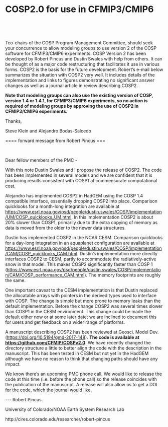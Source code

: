 <h1 class="title">COSP2.0 for use in CFMIP3/CMIP6</h1>

<div id="cog_post_body">
    <div id="cog_post_body">
        <p>
	&nbsp;</p>
<p>
	&nbsp;</p>
<p>
	Tco-chairs of the COSP Program Management Committee, should seek your concurrence to allow modeling groups to use version 2 of the COSP software for CFMIP3/CMIP6 experiments. COSP Version 2 has been developed by Robert Pincus and Dustin Swales with help from others. It can be thought of as a major code restructuring that facilitates it use in various forms. COSP2 is the basis for the future development. Robert&rsquo;s e-mail below summarizes the situation with COSP2 very well. It includes details of the implementation and links to figures demonstrating no significant answer changes as well as a journal article in review describing COSP2.</p>
<p>
	<b>Note that modeling groups can also use the existing version of COSP, version 1.4 or 1.4.1, for CFMIP3/CMIP6 experiments, so no action is required of modeling groups by approving the use of COSP2 in CFMIP3/CMIP6 experiments.</b></p>
<p>
	Thanks,</p>
<p>
	Steve Klein and Alejandro Bodas-Salcedo</p>
<p>
	==== forward message from Robert Pincus ===</p>
<p>
	&nbsp;</p>
<p>
	Dear fellow members of the PMC -</p>
<p>
	With this note Dustin Swales and I propose the release of COSP2. The code has been implemented in several models and we are confident that it is producing results consistent with COSP1 at commensurate computational cost.</p>
<p>
	Alejandro has implemented COSP2 in HadGEM using the COSP 1.4 compatible interface, essentially dropping COSP2 into place. Comparison quicklooks for a month-long integration are available at <a href="https://www.esrl.noaa.gov/psd/people/dustin.swales/COSP/implementation/UM/COSP_quicklooks_UM.html">https://www.esrl.noaa.gov/psd/people/dustin.swales/COSP/implementation/UM/COSP_quicklooks_UM.html</a>. In this implementation COSP2 is about 20% slower than COSP1, primarily due to the extra copying of memory as data is moved from the older to the newer data structures.</p>
<p>
	Dustin has implemented COSP2 in the NCAR CESM. Comparison quicklooks for a day-long integration in an aquaplanet configuration are available at <a href="https://www.esrl.noaa.gov/psd/people/dustin.swales/COSP/implementation/CAM/COSP_quicklooks_CAM.html">https://www.esrl.noaa.gov/psd/people/dustin.swales/COSP/implementation/CAM/COSP_quicklooks_CAM.html</a>. Dustin&rsquo;s implementation more directly interfaces COSP2 to CESM, partly to accommodate the radiatively-active snow in that model. This makes COSP2 significantly faster than COSP 1 (<a href="https://www.esrl.noaa.gov/psd/people/dustin.swales/COSP/implementation/CAM/COSP_performance_CAM.html">https://www.esrl.noaa.gov/psd/people/dustin.swales/COSP/implementation/CAM/COSP_performance_CAM.html</a>). The memory footprints are roughly the same.</p>
<p>
	One important caveat to the CESM implementation is that Dustin replaced the allocatable arrays with pointers in the derived types used to interface with COSP. The change is simple but more prone to memory leaks than the default implementation. Before the change COSP2 was several times slower than COSP1 in the CESM environment. This change could be made the default either now or at some later date; we are inclined to document this for users and get feedback on a wider range of platforms.</p>
<p>
	A manuscript describing COSP2 has been reviewed at Geosci. Model Dev. (<a href="https://doi.org/10.5194/gmd-2017-148">https://doi.org/10.5194/gmd-2017-148</a>). <b>The code is available at <a href="https://github.com/CFMIP/COSPv2.0">https://github.com/CFMIP/COSPv2.0</a></b>. We have recently changed the directory structure a little to better align the code with the description in the manuscript. This has been tested in CESM but not yet in the HadGEM although we have no reason to think that changing paths should have any impact.</p>
<p>
	We know there&rsquo;s an upcoming PMC phone call. We would like to release the code at this time (i.e. before the phone call) so the release coincides with the publication of the manuscript. A release will also allow us to get a DOI for the code, which the journal would like.</p>
<p>
	--- Robert Pincus</p>
<p>
	University of Colorado/NOAA Earth System Research Lab</p>
<p>
	http://cires.colorado.edu/researcher/robert-pincus</p>
</div> <!--// end div id=cog_post_body //-->
